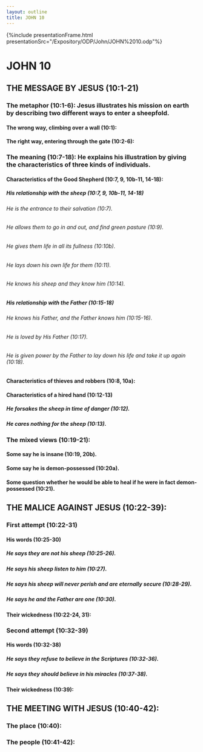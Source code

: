 ```yaml
---
layout: outline
title: JOHN 10
---
```

{%include presentationFrame.html presentationSrc="/Expository/ODP/John/JOHN%2010.odp"%}

# JOHN 10
## THE MESSAGE BY JESUS (10:1-21) 
###  The metaphor (10:1-6): Jesus illustrates his mission on earth by describing two different ways to enter a sheepfold. 
####  The wrong way, climbing over a wall (10:1): 
####  The right way, entering through the gate (10:2-6): 
###  The meaning (10:7-18): He explains his illustration by giving the characteristics of three kinds of individuals. 
####  Characteristics of the Good Shepherd (10:7, 9, 10b-11, 14-18): 
#####  His relationship with the sheep (10:7, 9, 10b-11, 14-18) 
######  He is the entrance to their salvation (10:7). 
######  He allows them to go in and out, and find green pasture (10:9). 
######  He gives them life in all its fullness (10:10b). 
######  He lays down his own life for them (10:11). 
######  He knows his sheep and they know him (10:14). 
#####  His relationship with the Father (10:15-18) 
######  He knows his Father, and the Father knows him (10:15-16). 
######  He is loved by His Father (10:17). 
######  He is given power by the Father to lay down his life and take it up again (10:18). 
####  Characteristics of thieves and robbers (10:8, 10a): 
####  Characteristics of a hired hand (10:12-13) 
#####  He forsakes the sheep in time of danger (10:12). 
#####  He cares nothing for the sheep (10:13). 
###  The mixed views (10:19-21): 
####  Some say he is insane (10:19, 20b). 
####  Some say he is demon-possessed (10:20a). 
####  Some question whether he would be able to heal if he were in fact demon-possessed (10:21). 
## THE MALICE AGAINST JESUS (10:22-39): 
###  First attempt (10:22-31) 
####  His words (10:25-30) 
#####  He says they are not his sheep (10:25-26). 
#####  He says his sheep listen to him (10:27). 
#####  He says his sheep will never perish and are eternally secure (10:28-29). 
#####  He says he and the Father are one (10:30). 
####  Their wickedness (10:22-24, 31): 
###  Second attempt (10:32-39) 
####  His words (10:32-38) 
#####  He says they refuse to believe in the Scriptures (10:32-36). 
#####  He says they should believe in his miracles (10:37-38). 
####  Their wickedness (10:39): 
## THE MEETING WITH JESUS (10:40-42): 
###  The place (10:40): 
###  The people (10:41-42): 
